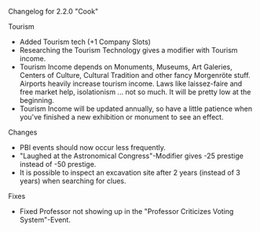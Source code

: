 Changelog for 2.2.0 "Cook"

Tourism
- Added Tourism tech (+1 Company Slots)
- Researching the Tourism Technology gives a modifier with Tourism income.
- Tourism Income depends on Monuments, Museums, Art Galeries, Centers of Culture, Cultural Tradition and other fancy Morgenröte stuff. Airports heavily increase tourism income. Laws like laissez-faire and free market help, isolationism ... not so much. It will be pretty low at the beginning.
- Tourism Income will be updated annually, so have a little patience when you've finished a new exhibition or monument to see an effect.

Changes
- PBI events should now occur less frequently.
- "Laughed at the Astronomical Congress"-Modifier gives -25 prestige instead of -50 prestige.
- It is possible to inspect an excavation site after 2 years (instead of 3 years) when searching for clues.

Fixes
- Fixed Professor not showing up in the "Professor Criticizes Voting System"-Event.
